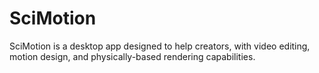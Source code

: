 # SciMotion
SciMotion is a desktop app designed to help creators, with video editing, motion design, and physically-based rendering capabilities.
